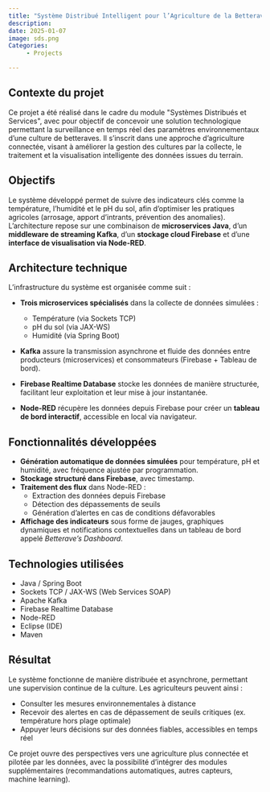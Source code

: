 ```yaml
---
title: "Système Distribué Intelligent pour l’Agriculture de la Betterave"
description: 
date: 2025-01-07
image: sds.png
Categories: 
     - Projects

---
```

## Contexte du projet

Ce projet a été réalisé dans le cadre du module "Systèmes Distribués et Services", avec pour objectif de concevoir une solution technologique permettant la surveillance en temps réel des paramètres environnementaux d’une culture de betteraves. Il s’inscrit dans une approche d’agriculture connectée, visant à améliorer la gestion des cultures par la collecte, le traitement et la visualisation intelligente des données issues du terrain.

## Objectifs

Le système développé permet de suivre des indicateurs clés comme la température, l’humidité et le pH du sol, afin d’optimiser les pratiques agricoles (arrosage, apport d’intrants, prévention des anomalies). L’architecture repose sur une combinaison de **microservices Java**, d’un **middleware de streaming Kafka**, d’un **stockage cloud Firebase** et d’une **interface de visualisation via Node-RED**.

## Architecture technique

L’infrastructure du système est organisée comme suit :

- **Trois microservices spécialisés** dans la collecte de données simulées :
  - Température (via Sockets TCP)
  - pH du sol (via JAX-WS)
  - Humidité (via Spring Boot)

- **Kafka** assure la transmission asynchrone et fluide des données entre producteurs (microservices) et consommateurs (Firebase + Tableau de bord).

- **Firebase Realtime Database** stocke les données de manière structurée, facilitant leur exploitation et leur mise à jour instantanée.

- **Node-RED** récupère les données depuis Firebase pour créer un **tableau de bord interactif**, accessible en local via navigateur.

## Fonctionnalités développées

- **Génération automatique de données simulées** pour température, pH et humidité, avec fréquence ajustée par programmation.
- **Stockage structuré dans Firebase**, avec timestamp.
- **Traitement des flux** dans Node-RED :
  - Extraction des données depuis Firebase
  - Détection des dépassements de seuils
  - Génération d’alertes en cas de conditions défavorables
- **Affichage des indicateurs** sous forme de jauges, graphiques dynamiques et notifications contextuelles dans un tableau de bord appelé *Betterave’s Dashboard*.

## Technologies utilisées

- Java / Spring Boot
- Sockets TCP / JAX-WS (Web Services SOAP)
- Apache Kafka
- Firebase Realtime Database
- Node-RED
- Eclipse (IDE)
- Maven

## Résultat

Le système fonctionne de manière distribuée et asynchrone, permettant une supervision continue de la culture. Les agriculteurs peuvent ainsi :
- Consulter les mesures environnementales à distance
- Recevoir des alertes en cas de dépassement de seuils critiques (ex. température hors plage optimale)
- Appuyer leurs décisions sur des données fiables, accessibles en temps réel

Ce projet ouvre des perspectives vers une agriculture plus connectée et pilotée par les données, avec la possibilité d’intégrer des modules supplémentaires (recommandations automatiques, autres capteurs, machine learning).

